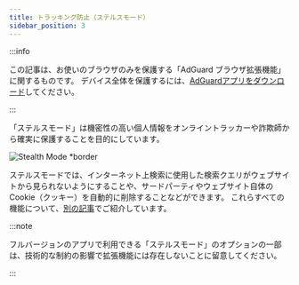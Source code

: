 ```yaml
---
title: トラッキング防止（ステルスモード）
sidebar_position: 3
---
```


:::info

この記事は、お使いのブラウザのみを保護する「AdGuard ブラウザ拡張機能」に関するものです。 デバイス全体を保護するには、[AdGuardアプリをダウンロード](https://agrd.io/download-kb-adblock)してください。

:::

「ステルスモード」は機密性の高い個人情報をオンライントラッカーや詐欺師から確実に保護することを目的にしています。

![Stealth Mode \*border](https://cdn.adtidy.org/content/Kb/ad_blocker/browser_extension/ad_blocker_browser_extension_stealth_mode.png)

ステルスモードでは、インターネット上検索に使用した検索クエリがウェブサイトから見られないようにすることや、サードパーティやウェブサイト自体のCookie（クッキー）を自動的に削除することなどができます。 これらすべての機能について、[別の記事](/general/stealth-mode)でご紹介しています。

:::note

フルバージョンのアプリで利用できる「ステルスモード」のオプションの一部は、技術的な制約の影響で拡張機能には存在しないことに留意してください。

:::
